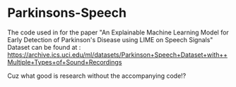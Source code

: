 # Parkinsons-Speech

The code used in for the paper "An Explainable Machine Learning Model for Early Detection of Parkinson's Disease using LIME on Speech Signals"
Dataset can be found at : https://archive.ics.uci.edu/ml/datasets/Parkinson+Speech+Dataset+with++Multiple+Types+of+Sound+Recordings

Cuz what good is research without the accompanying code!?
